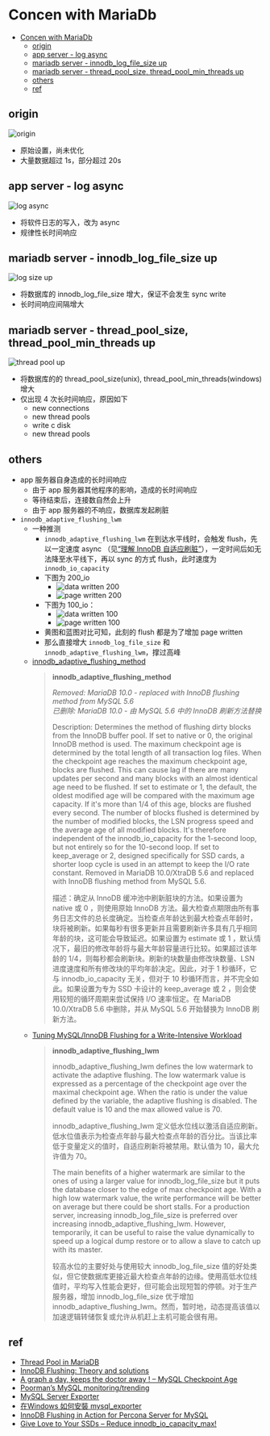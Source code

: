 # Concen with MariaDb

- [Concen with MariaDb](#concen-with-mariadb)
  - [origin](#origin)
  - [app server - log async](#app-server---log-async)
  - [mariadb server - innodb\_log\_file\_size up](#mariadb-server---innodb_log_file_size-up)
  - [mariadb server - thread\_pool\_size, thread\_pool\_min\_threads up](#mariadb-server---thread_pool_size-thread_pool_min_threads-up)
  - [others](#others)
  - [ref](#ref)

## origin
![origin](img/origin.png)
- 原始设置，尚未优化
- 大量数据超过 1s，部分超过 20s


## app server - log async
![log async](img/log-async.png)
- 将软件日志的写入，改为 async
- 规律性长时间响应


## mariadb server - innodb_log_file_size up
![log size up](img/log-size-up.png)
- 将数据库的 innodb_log_file_size 增大，保证不会发生 sync write
- 长时间响应间隔增大


## mariadb server - thread_pool_size, thread_pool_min_threads up
![thread pool up](img/thread-pool-up.png)
- 将数据库的的 thread_pool_size(unix), thread_pool_min_threads(windows) 增大
- 仅出现 4 次长时间响应，原因如下
    - new connections
    - new thread pools
    - write c disk
    - new thread pools

## others
- app 服务器自身造成的长时间响应
  - 由于 app 服务器其他程序的影响，造成的长时间响应
  - 等待结束后，连接数自然会上升
  - 由于 app 服务器的不响应，数据库发起刷脏
- `innodb_adaptive_flushing_lwm`
  - 一种推测
    - `innodb_adaptive_flushing_lwm` 在到达水平线时，会触发 flush，先以一定速度 async （见[“理解 InnoDB 自适应刷脏”](https://leviathan.vip/2020/05/19/mysql-understand-adaptive-flushing/)），一定时间后如无法降至水平线下，再以 sync 的方式 flush，此时速度为 `innodb_io_capacity`
    - 下图为 200_io
      - ![data written 200](img/innodb_io_capactiry-200.png)
      - ![page written 200](img/page_written-200.png)
    - 下图为 100_io：
      - ![data written 100](img/innodb_io_capactiry-100.png)
      - ![page written 100](img/page_written-100.png)
    - 黄图和蓝图对比可知，此刻的 flush 都是为了增加 page written
    - 那么直接增大 `innodb_log_file_size` 和 `innodb_adaptive_flushing_lwm`，撑过高峰
  - [innodb_adaptive_flushing_method](https://mariadb.com/kb/en/innodb-system-variables/#innodb_adaptive_flushing_method)
    > **innodb_adaptive_flushing_method**
    >
    > _Removed: MariaDB 10.0 - replaced with InnoDB flushing method from MySQL 5.6_  
    > _已删除: MariaDB 10.0 - 由 MySQL 5.6 中的 InnoDB 刷新方法替换_
    >
    > Description: Determines the method of flushing dirty blocks from the InnoDB buffer pool. If set to native or 0, the original InnoDB method is used. The maximum checkpoint age is determined by the total length of all transaction log files. When the checkpoint age reaches the maximum checkpoint age, blocks are flushed. This can cause lag if there are many updates per second and many blocks with an almost identical age need to be flushed. If set to estimate or 1, the default, the oldest modified age will be compared with the maximum age capacity. If it's more than 1/4 of this age, blocks are flushed every second. The number of blocks flushed is determined by the number of modified blocks, the LSN progress speed and the average age of all modified blocks. It's therefore independent of the innodb_io_capacity for the 1-second loop, but not entirely so for the 10-second loop. If set to keep_average or 2, designed specifically for SSD cards, a shorter loop cycle is used in an attempt to keep the I/O rate constant. Removed in MariaDB 10.0/XtraDB 5.6 and replaced with InnoDB flushing method from MySQL 5.6.
    > 
    > 描述：确定从 InnoDB 缓冲池中刷新脏块的方法。如果设置为 native 或 0 ，则使用原始 InnoDB 方法。最大检查点期限由所有事务日志文件的总长度确定。当检查点年龄达到最大检查点年龄时，块将被刷新。如果每秒有很多更新并且需要刷新许多具有几乎相同年龄的块，这可能会导致延迟。如果设置为 estimate 或 1 ，默认情况下，最旧的修改年龄将与最大年龄容量进行比较。如果超过该年龄的 1/4，则每秒都会刷新块。刷新的块数量由修改块数量、LSN 进度速度和所有修改块的平均年龄决定。因此，对于 1 秒循环，它与 innodb_io_capacity 无关，但对于 10 秒循环而言，并不完全如此。如果设置为专为 SSD 卡设计的 keep_average 或 2 ，则会使用较短的循环周期来尝试保持 I/O 速率恒定。在 MariaDB 10.0/XtraDB 5.6 中删除，并从 MySQL 5.6 开始替换为 InnoDB 刷新方法。
  - [Tuning MySQL/InnoDB Flushing for a Write-Intensive Workload](https://www.percona.com/blog/tuning-mysql-innodb-flushing-for-a-write-intensive-workload/)
    > **innodb_adaptive_flushing_lwm**
    >
    > innodb_adaptive_flushing_lwm defines the low watermark to activate the adaptive flushing. The low watermark value is expressed as a percentage of the checkpoint age over the maximal checkpoint age. When the ratio is under the value defined by the variable, the adaptive flushing is disabled. The default value is 10 and the max allowed value is 70.
    > 
    > innodb_adaptive_flushing_lwm 定义低水位线以激活自适应刷新。低水位值表示为检查点年龄与最大检查点年龄的百分比。当该比率低于变量定义的值时，自适应刷新将被禁用。默认值为 10，最大允许值为 70。
    > 
    > The main benefits of a higher watermark are similar to the ones of using a larger value for innodb_log_file_size but it puts the database closer to the edge of max checkpoint age. With a high low watermark value, the write performance will be better on average but there could be short stalls. For a production server, increasing innodb_log_file_size is preferred over increasing innodb_adaptive_flushing_lwm. However, temporarily, it can be useful to raise the value dynamically to speed up a logical dump restore or to allow a slave to catch up with its master.
    > 
    > 较高水位的主要好处与使用较大 innodb_log_file_size 值的好处类似，但它使数据库更接近最大检查点年龄的边缘。使用高低水位线值时，平均写入性能会更好，但可能会出现短暂的停顿。对于生产服务器，增加 innodb_log_file_size 优于增加 innodb_adaptive_flushing_lwm。然而，暂时地，动态提高该值以加速逻辑转储恢复或允许从机赶上主机可能会很有用。

## ref
- [Thread Pool in MariaDB](https://mariadb.com/kb/en/thread-pool-in-mariadb/)
- [InnoDB Flushing: Theory and solutions](https://www.percona.com/blog/2011/04/04/innodb-flushing-theory-and-solutions/)
- [A graph a day, keeps the doctor away ! – MySQL Checkpoint Age](https://lefred.be/content/a-graph-a-day-keeps-the-doctor-away-mysql-checkpoint-age/)
- [Poorman’s MySQL monitoring/trending](https://lefred.be/content/poormans-mysql-monitoring-trending/)
- [MySQL Server Exporter](https://grafana.com/oss/prometheus/exporters/mysql-exporter/?tab=installation)
- [在Windows 如何安裝 mysql_exporter](https://opensource.dwins.com/?p=458)
- [InnoDB Flushing in Action for Percona Server for MySQL](https://www.percona.com/blog/innodb-flushing-in-action-for-percona-server-for-mysql/)
- [Give Love to Your SSDs – Reduce innodb_io_capacity_max!](https://www.percona.com/blog/give-love-to-your-ssds-reduce-innodb_io_capacity_max/)
